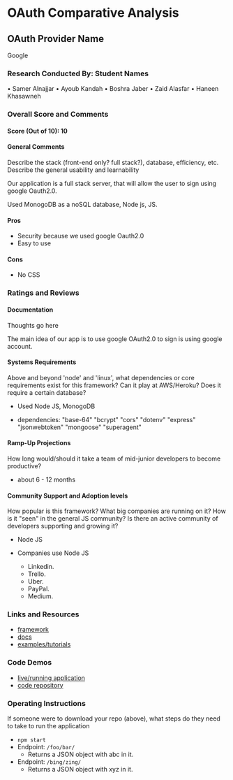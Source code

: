 # OAuth Comparative Analysis

## OAuth Provider Name 
Google

### Research Conducted By: Student Names

•	Samer Alnajjar
•	Ayoub	Kandah
•	Boshra Jaber
•	Zaid	Alasfar
•	Haneen Khasawneh

### Overall Score and Comments
#### Score (Out of 10): 10
#### General Comments
 
Describe the stack (front-end only? full stack?), database, efficiency, etc. Describe the general usability and learnability

Our application is a full stack server, that will allow the user to sign using google Oauth2.0.

Used MonogoDB as a noSQL database, Node js, JS.

#### Pros
* Security because we used google Oauth2.0
* Easy to use

#### Cons
* No CSS

### Ratings and Reviews
#### Documentation
Thoughts go here

The main idea of our app is to use google OAuth2.0 to sign is using google account.

#### Systems Requirements
Above and beyond 'node' and 'linux', what dependencies or core requirements exist for this framework?  Can it play at AWS/Heroku?  Does it require a certain database?

- Used Node JS, MonogoDB

- dependencies:
  "base-64"
  "bcrypt"
  "cors"
  "dotenv"
  "express"
  "jsonwebtoken"
  "mongoose"
  "superagent" 

#### Ramp-Up Projections
How long would/should it take a team of mid-junior developers to become productive?

- about 6 - 12 months

#### Community Support and Adoption levels
How popular is this framework? What big companies are running on it? How is it "seen" in the general JS community?  Is there an active community of developers supporting and growing it?

- Node JS

- Companies use Node JS
  - Linkedin. 
  - Trello. 
  - Uber. 
  - PayPal. 
  - Medium. 

### Links and Resources
* [framework](https://nodejs.org/en/)
* [docs](https://developers.google.com/identity/protocols/oauth2/javascript-implicit-flow#prerequisites)
* [examples/tutorials](https://developers.google.com/identity/protocols/oauth2/javascript-implicit-flow#js-client-library_4)

### Code Demos
* [live/running application](http://xyz.com)
* [code repository](http://xyz.com)

### Operating Instructions
If someone were to download your repo (above), what steps do they need to take to run the application
* `npm start`
* Endpoint: `/foo/bar/`
  * Returns a JSON object with abc in it.
* Endpoint: `/bing/zing/`
  * Returns a JSON object with xyz in it.

